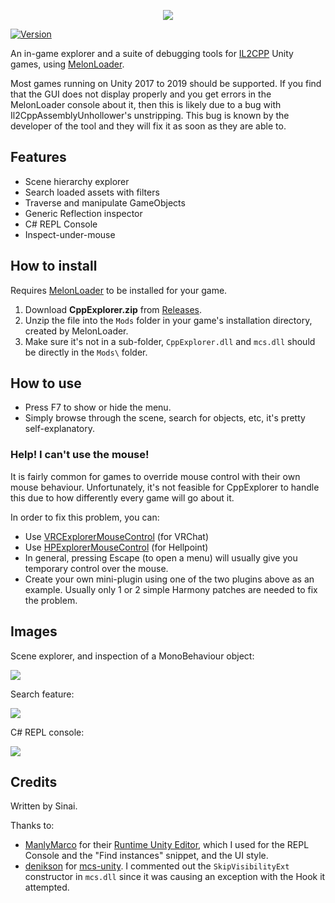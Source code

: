 <p align="center">
<img align="center" src="https://i.imgur.com/1ZoZemW.png">
</p>

[![Version](https://img.shields.io/badge/MelonLoader-0.2.6-green.svg)]()

An in-game explorer and a suite of debugging tools for [IL2CPP](https://docs.unity3d.com/Manual/IL2CPP.html) Unity games, using [MelonLoader](https://github.com/HerpDerpinstine/MelonLoader). 

Most games running on Unity 2017 to 2019 should be supported. If you find that the GUI does not display properly and you get errors in the MelonLoader console about it, then this is likely due to a bug with Il2CppAssemblyUnhollower's unstripping. This bug is known by the developer of the tool and they will fix it as soon as they are able to.

## Features
* Scene hierarchy explorer
* Search loaded assets with filters
* Traverse and manipulate GameObjects
* Generic Reflection inspector
* C# REPL Console
* Inspect-under-mouse

## How to install

Requires [MelonLoader](https://github.com/HerpDerpinstine/MelonLoader) to be installed for your game.

1. Download <b>CppExplorer.zip</b> from [Releases](https://github.com/sinaioutlander/CppExplorer/releases).
2. Unzip the file into the `Mods` folder in your game's installation directory, created by MelonLoader.
3. Make sure it's not in a sub-folder, `CppExplorer.dll` and `mcs.dll` should be directly in the `Mods\` folder.

## How to use

* Press F7 to show or hide the menu.
* Simply browse through the scene, search for objects, etc, it's pretty self-explanatory.

### Help! I can't use the mouse!

It is fairly common for games to override mouse control with their own mouse behaviour. Unfortunately, it's not feasible for CppExplorer to handle this due to how differently every game will go about it.

In order to fix this problem, you can:
* Use [VRCExplorerMouseControl](https://github.com/sinaioutlander/VRCExplorerMouseControl) (for VRChat)
* Use [HPExplorerMouseControl](https://github.com/sinaioutlander/Hellpoint-Mods/tree/master/HPExplorerMouseControl/HPExplorerMouseControl) (for Hellpoint)
* In general, pressing Escape (to open a menu) will usually give you temporary control over the mouse.
* Create your own mini-plugin using one of the two plugins above as an example. Usually only 1 or 2 simple Harmony patches are needed to fix the problem.

## Images

Scene explorer, and inspection of a MonoBehaviour object:

[![](https://i.imgur.com/Yxizwcz.png)](https://i.imgur.com/Yxizwcz.png)

Search feature:

[![](https://i.imgur.com/F9ZfMvz.png)](https://i.imgur.com/F9ZfMvz.png)


C# REPL console:

[![](https://i.imgur.com/14Dbtf8.png)](https://i.imgur.com/14Dbtf8.png)

## Credits

Written by Sinai.

Thanks to:
* [ManlyMarco](https://github.com/ManlyMarco) for their [Runtime Unity Editor](https://github.com/ManlyMarco/RuntimeUnityEditor), which I used for the REPL Console and the "Find instances" snippet, and the UI style.
* [denikson](https://github.com/denikson) for [mcs-unity](https://github.com/denikson/mcs-unity). I commented out the `SkipVisibilityExt` constructor in `mcs.dll` since it was causing an exception with the Hook it attempted.
